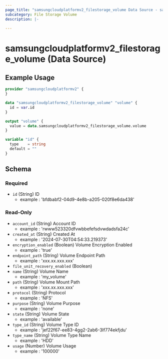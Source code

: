 ```yaml
---
page_title: "samsungcloudplatformv2_filestorage_volume Data Source - samsungcloudplatformv2"
subcategory: File Storage Volume
description: |-
  
---
```


# samsungcloudplatformv2_filestorage_volume (Data Source)



## Example Usage

```terraform
provider "samsungcloudplatformv2" {
}

data "samsungcloudplatformv2_filestorage_volume" "volume" {
  id = var.id
}

output "volume" {
  value = data.samsungcloudplatformv2_filestorage_volume.volume
}

variable "id" {
  type    = string
  default = ""
}
```

<!-- schema generated by tfplugindocs -->
## Schema

### Required

- `id` (String) ID 
  - example : 'bfdbabf2-04d9-4e8b-a205-020f8e6da438'

### Read-Only

- `account_id` (String) Account ID 
  - example : 'rwww523320dfvwbbefefsdvwdadsfa24c'
- `created_at` (String) Created At 
  - example : '2024-07-30T04:54:33.219373'
- `encryption_enabled` (Boolean) Volume Encryption Enabled 
  - example : 'true'
- `endpoint_path` (String) Volume Endpoint Path 
  - example : 'xxx.xx.xxx.xxx'
- `file_unit_recovery_enabled` (Boolean)
- `name` (String) Volume Name 
  - example : 'my_volume'
- `path` (String) Volume Mount Path 
  - example : 'xxx.xx.xxx.xxx'
- `protocol` (String) Protocol 
  - example : 'NFS'
- `purpose` (String) Volume Purpose 
  - example : 'none'
- `state` (String) Volume State 
  - example : 'available'
- `type_id` (String) Volume Type ID 
  - example : 'jef22f67-ee83-4gg2-2ab6-3lf774ekfjdu'
- `type_name` (String) Volume Type Name 
  - example : 'HDD'
- `usage` (Number) Volume Usage 
  - example : '100000'